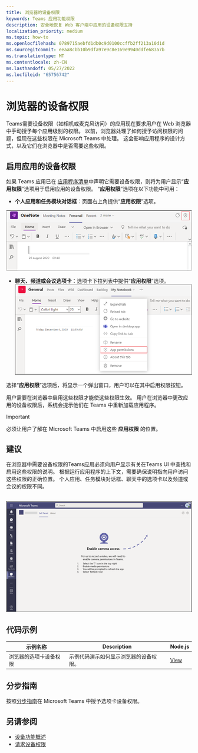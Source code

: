 ```yaml
---
title: 浏览器的设备权限
keywords: Teams 应用功能权限
description: 安全地恢复 Web 客户端中应用的设备权限支持
localization_priority: medium
ms.topic: how-to
ms.openlocfilehash: 0789715aebfd1db0c9d0100ccffb2ff213a10d1d
ms.sourcegitcommit: eeaa8cbb10b9dfa97e9c8e169e9940ddfe683a7b
ms.translationtype: MT
ms.contentlocale: zh-CN
ms.lasthandoff: 05/27/2022
ms.locfileid: "65756742"
---
```

# <a name="device-permissions-for-the-browser"></a>浏览器的设备权限

Teams需要设备权限（如相机或麦克风访问）的应用现在要求用户在 Web 浏览器中手动授予每个应用级别的权限。 以前，浏览器处理了如何授予访问权限的问题，但现在这些权限在 Microsoft Teams 中处理。 这会影响应用程序的设计方式，以及它们在浏览器中是否需要这些权限。

## <a name="enable-apps-device-permissions"></a>启用应用的设备权限

如果 Teams 应用已在 [应用程序清单](native-device-permissions.md#specify-permissions)中声明它需要设备权限，则将为用户显示“**应用权限**”选项用于启用应用的设备权限。 “**应用权限**”选项在以下功能中可用：

* **个人应用和任务模块对话框**：页面右上角提供“**应用权限**”选项。
<img src="../../assets/images/tabs/apppermissions.png" alt="App permissions button" width="800"/>

* **聊天、频道或会议选项卡**：选项卡下拉列表中提供“**应用权限**”选项。![应用权限下拉列表](../../assets/images/tabs/drop-downapppermissions.png)

选择“**应用权限**”选项后，将显示一个弹出窗口，用户可以在其中启用权限按钮。

用户需要在浏览器中启用这些权限才能使这些权限生效。 用户在浏览器中更改应用的设备权限后，系统会提示他们在 Teams 中重新加载应用程序。

> [!IMPORTANT]
> 必须让用户了解在 Microsoft Teams 中启用这些 **应用权限** 的位置。

## <a name="recommendation"></a>建议

在浏览器中需要设备权限的Teams应用必须向用户显示有关在Teams UI 中查找和启用这些权限的说明。 根据运行应用程序的上下文，需要确保说明指向用户访问这些权限的正确位置。 个人应用、任务模块对话框、聊天中的选项卡以及频道或会议的权限不同。

</br>
<img src="../../assets/images/tabs/enable-access.png" alt="Enable camera access" width="800"/>

## <a name="code-sample"></a>代码示例

|示例名称 | Description | Node.js |
|----------------|-----------------|--------------|
| 浏览器的选项卡设备权限 | 示例代码演示如何显示浏览器的设备权限。 | [View](https://github.com/OfficeDev/Microsoft-Teams-Samples/tree/main/samples/tab-device-permissions/nodejs) |

## <a name="step-by-step-guide"></a>分步指南

按照[分步指南](../../sbs-tab-device-permissions.yml)在 Microsoft Teams 中授予选项卡设备权限。

## <a name="see-also"></a>另请参阅

* [设备功能概述](device-capabilities-overview.md)
* [请求设备权限](native-device-permissions.md)
